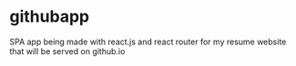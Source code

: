 # githubapp
SPA app being made with react.js and react router for my resume website that will be served on github.io
